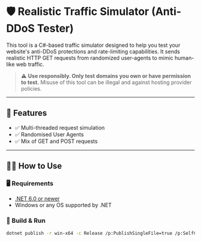 # 🛡️ Realistic Traffic Simulator (Anti-DDoS Tester)

This tool is a C#-based traffic simulator designed to help you test your website's anti-DDoS protections and rate-limiting capabilities. It sends realistic HTTP GET requests from randomized user-agents to mimic human-like web traffic.

> ⚠️ **Use responsibly. Only test domains you own or have permission to test.**
> Misuse of this tool can be illegal and against hosting provider policies.

---

## 🚀 Features

- ✅ Multi-threaded request simulation
- ✅ Randomised User Agents
- ✅ Mix of GET and POST requests

---

## 🧑‍💻 How to Use

### 🖥️ Requirements

- [.NET 6.0 or newer](https://dotnet.microsoft.com/download)
- Windows or any OS supported by .NET

### 🔧 Build & Run

```bash
dotnet publish -r win-x64 -c Release /p:PublishSingleFile=true /p:SelfContained=true
```
